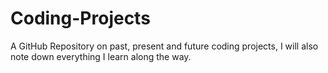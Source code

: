 # Coding-Projects
A GitHub Repository on past, present and future coding projects, I will also note down everything I learn along the way.
